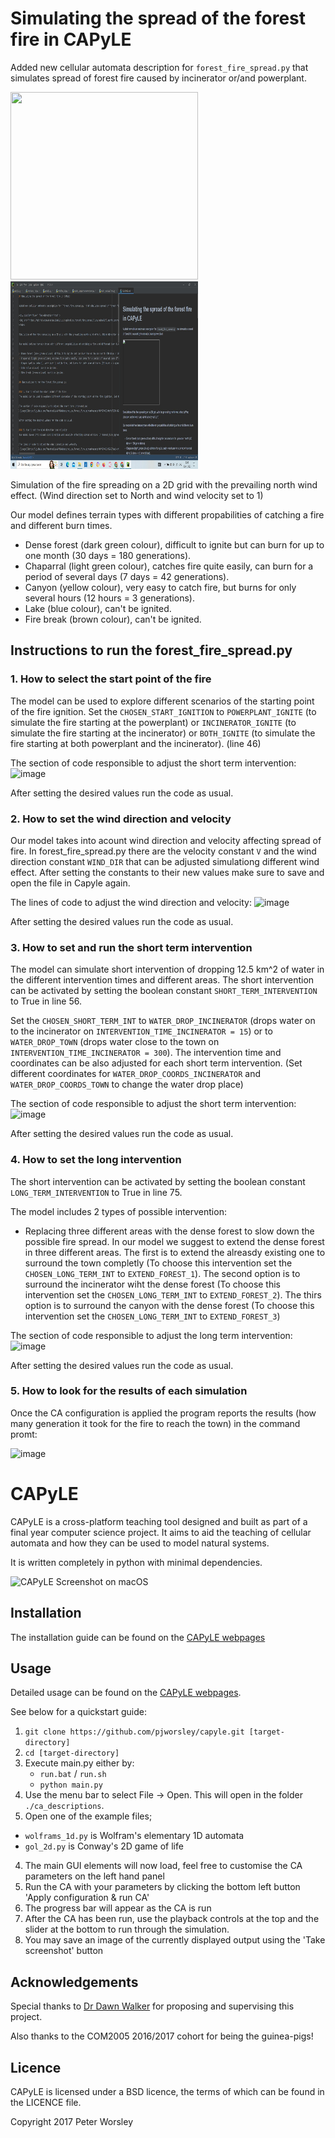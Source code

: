 # Simulating the spread of the forest fire in CAPyLE

Added new cellular automata description for `forest_fire_spread.py` that simulates spread of forest fire caused by incinerator or/and powerplant.

<div display="flex" flex-direction="row" >
<img src="https://github.com/Anastasiia66/bioinspired_ca_forest_fire_spread/blob/main/Gif1_north_prevailing%20.gif" width="300" height="300"/>
<img src="https://github.com/Anastasiia66/bioinspired_ca_forest_fire_spread/blob/main/WhatsApp%20Image%202023-11-28%20at%2022.16.15.jpeg" width="300" height="300"/>
</div>

Simulation of the fire spreading on a 2D grid with the prevailing north wind effect. (Wind direction set to North and wind velocity set to 1)

Our model defines terrain types with different propabilities of catching a fire and different burn times.

- Dense forest (dark green colour), difficult to ignite but can burn for up to one month (30 days = 180 generations). 
- Chaparral (light green colour), catches fire quite easily, can burn for a period of several days (7 days = 42 generations).
- Canyon (yellow colour), very easy to catch fire, but burns for only several hours (12 hours = 3 generations).
- Lake (blue colour), can't be ignited.
- Fire break (brown colour), can't be ignited.

## Instructions to run the forest_fire_spread.py

### 1. How to select the start point of the fire
The model can be used to explore different scenarios of the starting point of the fire ignition. Set the `CHOSEN_START_IGNITION` to `POWERPLANT_IGNITE` (to simulate the fire starting at the powerplant) or `INCINERATOR_IGNITE` (to simulate the fire starting at the incinerator) or `BOTH_IGNITE` (to simulate the fire starting at both powerplant and the incinerator). (line 46)

The section of code responsible to adjust the short term intervention:
![image](https://github.com/Anastasiia66/bioinspired_ca_forest_fire_spread/assets/84929481/0c9d7200-82c6-4370-8d6d-6ee8598b618b)

After setting the desired values run the code as usual.

### 2. How to set the wind direction and velocity
Our model takes into acount wind direction and velocity affecting spread of fire. In forest_fire_spread.py there are the velocity constant `V` and the wind direction constant `WIND_DIR` that can be adjusted simulationg different wind effect. After setting the constants to their new values make sure to save and open the file in Capyle again. 

The lines of code to adjust the wind direction and velocity:
![image](https://github.com/Anastasiia66/bioinspired_ca_forest_fire_spread/assets/84929481/5247fae2-c451-4383-a4b4-3bfff331326a)

After setting the desired values run the code as usual.

### 3. How to set and run the short term intervention  
The model can simulate short intervention of dropping 12.5 km^2 of water in the different intervention times and different areas. The short intervention can be activated by setting the boolean constant `SHORT_TERM_INTERVENTION` to True in line 56. 

Set the `CHOSEN_SHORT_TERM_INT` to `WATER_DROP_INCINERATOR` (drops water on to the incinerator on `INTERVENTION_TIME_INCINERATOR = 15`) or to 
`WATER_DROP_TOWN` (drops water close to the town on `INTERVENTION_TIME_INCINERATOR = 300`). The intervention time and coordinates can be also adjusted for each short term intervention. (Set different coordinates for `WATER_DROP_COORDS_INCINERATOR` and `WATER_DROP_COORDS_TOWN` to change the water drop place)

The section of code responsible to adjust the short term intervention:
![image](https://github.com/Anastasiia66/bioinspired_ca_forest_fire_spread/assets/84929481/4cc86c90-31ed-41b6-955b-f7b544d35dd8)

After setting the desired values run the code as usual.

### 4. How to set the long intervention
The short intervention can be activated by setting the boolean constant `LONG_TERM_INTERVENTION` to True in line 75. 

The model includes 2 types of possible intervention:
- Replacing three different areas with the dense forest to slow down the possible fire spread. In our model we suggest to extend the dense forest in three different areas. The first is to extend the alreasdy existing one to surround the town completly (To choose this intervention set the `CHOSEN_LONG_TERM_INT` to `EXTEND_FOREST_1`). The second option is to surround the incinerator wiht the dense forest (To choose this intervention set the `CHOSEN_LONG_TERM_INT` to `EXTEND_FOREST_2`). The thirs option is to surround the canyon with the dense forest (To choose this intervention set the `CHOSEN_LONG_TERM_INT` to `EXTEND_FOREST_3`)
  
The section of code responsible to adjust the long term intervention:
![image](https://github.com/Anastasiia66/bioinspired_ca_forest_fire_spread/assets/84929481/03df31ac-c32e-486a-a3d2-07100d740c05)

After setting the desired values run the code as usual.

### 5. How to look for the results of each simulation

Once the CA configuration is applied the program reports the results (how many generation it took for the fire to reach the town) in the command promt:

![image](https://github.com/Anastasiia66/bioinspired_ca_forest_fire_spread/assets/84929481/02dc8944-6426-4b96-a50c-2d496661fce0)

# CAPyLE
CAPyLE is a cross-platform teaching tool designed and built as part of a final year computer science project. It aims to aid the teaching of cellular automata and how they can be used to model natural systems.

It is written completely in python with minimal dependencies.

![CAPyLE Screenshot on macOS](http://pjworsley.github.io/capyle/sample.png)

## Installation
The installation guide can be found on the [CAPyLE webpages](http://pjworsley.github.io/capyle/installationguide.html)

## Usage
Detailed usage can be found on the [CAPyLE webpages](http://pjworsley.github.io/capyle/).

See below for a quickstart guide:

1. `git clone https://github.com/pjworsley/capyle.git [target-directory]`
2. `cd [target-directory]`
3. Execute main.py either by:
    * `run.bat` / `run.sh`
    * `python main.py`
2. Use the menu bar to select File -> Open. This will open in the folder `./ca_descriptions`.
3. Open one of the example files;
  - `wolframs_1d.py` is Wolfram's elementary 1D automata
  - `gol_2d.py` is Conway's 2D game of life
4. The main GUI elements will now load, feel free to customise the CA parameters on the left hand panel
5. Run the CA with your parameters by clicking the bottom left button 'Apply configuration & run CA'
6. The progress bar will appear as the CA is run
7. After the CA has been run, use the playback controls at the top and the slider at the bottom to run through the simulation.
8. You may save an image of the currently displayed output using the 'Take screenshot' button

## Acknowledgements
Special thanks to [Dr Dawn Walker](http://staffwww.dcs.shef.ac.uk/people/D.Walker/) for proposing and supervising this project.

Also thanks to the COM2005 2016/2017 cohort for being the guinea-pigs!

## Licence
CAPyLE is licensed under a BSD licence, the terms of which can be found in the LICENCE file.

Copyright 2017 Peter Worsley

